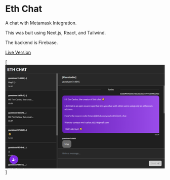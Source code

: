 # Eth Chat

A chat with Metamask Integration.

This was buit using Next.js, React, and Tailwind.

The backend is Firebase.

[Live Version](https://eth-chat.vercel.app/)

[![Deploy with Vercel](https://raw.githubusercontent.com/carlos815/eth-chat/main/readme/screenshot.png)]


